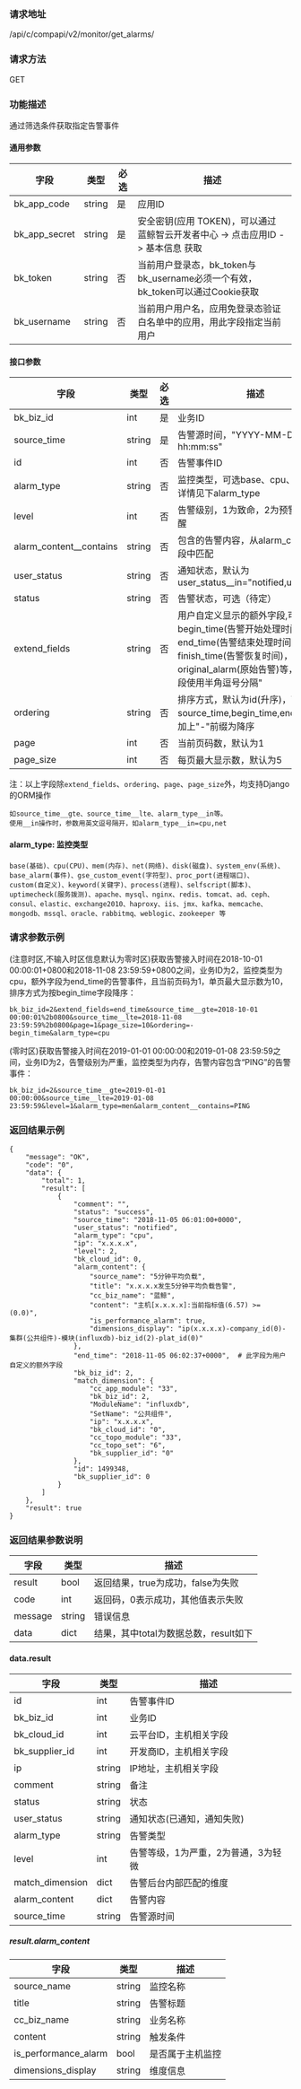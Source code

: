 
### 请求地址

/api/c/compapi/v2/monitor/get_alarms/



### 请求方法

GET


### 功能描述

通过筛选条件获取指定告警事件


#### 通用参数

| 字段 | 类型 | 必选 |  描述 |
|-----------|------------|--------|------------|
| bk_app_code  |  string    | 是 | 应用ID     |
| bk_app_secret|  string    | 是 | 安全密钥(应用 TOKEN)，可以通过 蓝鲸智云开发者中心 -&gt; 点击应用ID -&gt; 基本信息 获取 |
| bk_token     |  string    | 否 | 当前用户登录态，bk_token与bk_username必须一个有效，bk_token可以通过Cookie获取 |
| bk_username  |  string    | 否 | 当前用户用户名，应用免登录态验证白名单中的应用，用此字段指定当前用户 |

#### 接口参数

| 字段                    | 类型   | 必选 | 描述                                                         |
| ----------------------- | ------ | ---- | ------------------------------------------------------------ |
| bk_biz_id               | int    | 是   | 业务ID                                                       |
| source_time             | string | 是   | 告警源时间，"YYYY-MM-DD hh:mm:ss"                            |
| id                      | int    | 否   | 告警事件ID                                                   |
| alarm_type              | string | 否   | 监控类型，可选base、cpu、men等，详情见下alarm_type           |
| level                   | int    | 否   | 告警级别，1为致命，2为预警，3为提醒                          |
| alarm_content__contains | string | 否   | 包含的告警内容，从alarm_content字段中匹配                    |
| user_status             | string | 否   | 通知状态，默认为user_status__in="notified,unnotified"        |
| status                  | string | 否   | 告警状态，可选（待定）                                       |
| extend_fields           | string | 否   | 用户自定义显示的额外字段,可选begin_time(告警开始处理时间)，end_time(告警结束处理时间)，finish_time(告警恢复时间)，original_alarm(原始告警)等，多个字段使用半角逗号分隔" |
| ordering                | string | 否   | 排序方式，默认为id(升序)，可选source_time,begin_time,end_time，加上"-"前缀为降序 |
| page                    | int    | 否   | 当前页码数，默认为1                                          |
| page_size               | int    | 否   | 每页最大显示数，默认为5                                      |


注：以上字段除`extend_fields`、`ordering`、`page`、`page_size`外，均支持Django的ORM操作

```
如source_time__gte、source_time__lte、alarm_type__in等。
使用__in操作时，参数用英文逗号隔开，如alarm_type__in=cpu,net
```

#### alarm_type: 监控类型

```
base(基础)、cpu(CPU)、mem(内存)、net(网络)、disk(磁盘)、system_env(系统)、
base_alarm(事件)、gse_custom_event(字符型)、proc_port(进程端口)、
custom(自定义)、keyword(关键字)、process(进程)、selfscript(脚本)、
uptimecheck(服务拨测)、apache、mysql、nginx、redis、tomcat、ad、ceph、
consul、elastic、exchange2010、haproxy、iis、jmx、kafka、memcache、
mongodb、mssql、oracle、rabbitmq、weblogic、zookeeper 等
```

### 请求参数示例
(注意时区,不输入时区信息默认为零时区)获取告警接入时间在2018-10-01
00:00:01+0800和2018-11-08
23:59:59+0800之间，业务ID为2，监控类型为cpu，额外字段为end_time的告警事件，且当前页码为1，单页最大显示数为10，排序方式为按begin_time字段降序：

```
bk_biz_id=2&extend_fields=end_time&source_time__gte=2018-10-01 00:00:01%2b0800&source_time__lte=2018-11-08 23:59:59%2b0800&page=1&page_size=10&ordering=-begin_time&alarm_type=cpu
```
(零时区)获取告警接入时间在2019-01-01 00:00:00和2019-01-08
23:59:59之间，业务ID为2，告警级别为严重，监控类型为内存，告警内容包含“PING”的告警事件：

```
bk_biz_id=2&source_time__gte=2019-01-01 00:00:00&source_time__lte=2019-01-08 23:59:59&level=1&alarm_type=men&alarm_content__contains=PING
```

### 返回结果示例

```
{
    "message": "OK",
    "code": "0",
    "data": {
        "total": 1,
        "result": [
            {
                "comment": "",
                "status": "success",
                "source_time": "2018-11-05 06:01:00+0000",
                "user_status": "notified",
                "alarm_type": "cpu",
                "ip": "x.x.x.x",
                "level": 2,
                "bk_cloud_id": 0,
                "alarm_content": {
                    "source_name": "5分钟平均负载",
                    "title": "x.x.x.x发生5分钟平均负载告警",
                    "cc_biz_name": "蓝鲸",
                    "content": "主机[x.x.x.x]:当前指标值(6.57) >= (0.0)",
                    "is_performance_alarm": true,
                    "dimensions_display": "ip(x.x.x.x)-company_id(0)-集群(公共组件)-模块(influxdb)-biz_id(2)-plat_id(0)"
                },
                "end_time": "2018-11-05 06:02:37+0000",  # 此字段为用户自定义的额外字段
                "bk_biz_id": 2,
                "match_dimension": {
                    "cc_app_module": "33",
                    "bk_biz_id": 2,
                    "ModuleName": "influxdb",
                    "SetName": "公共组件",
                    "ip": "x.x.x.x",
                    "bk_cloud_id": "0",
                    "cc_topo_module": "33",
                    "cc_topo_set": "6",
                    "bk_supplier_id": "0"
                },
                "id": 1499348,
                "bk_supplier_id": 0
            }
        ]
    },
    "result": true
}
```

### 返回结果参数说明

| 字段    | 类型   | 描述                                  |
| ------- | ------ | ------------------------------------- |
| result  | bool   | 返回结果，true为成功，false为失败     |
| code    | int    | 返回码，0表示成功，其他值表示失败     |
| message | string | 错误信息                              |
| data    | dict   | 结果，其中total为数据总数，result如下 |

#### data.result

| 字段            | 类型   | 描述                                |
| --------------- | ------ | ----------------------------------- |
| id              | int    | 告警事件ID                          |
| bk_biz_id       | int    | 业务ID                              |
| bk_cloud_id     | int    | 云平台ID，主机相关字段              |
| bk_supplier_id  | int    | 开发商ID，主机相关字段              |
| ip              | string | IP地址，主机相关字段                |
| comment         | string | 备注                                |
| status          | string | 状态                                |
| user_status     | string | 通知状态(已通知，通知失败)        |
| alarm_type      | string | 告警类型                            |
| level           | int    | 告警等级，1为严重，2为普通，3为轻微 |
| match_dimension | dict   | 告警后台内部匹配的维度              |
| alarm_content   | dict   | 告警内容                            |
| source_time     | string | 告警源时间                          |

##### result.alarm_content

| 字段                 | 类型   | 描述             |
| -------------------- | ------ | ---------------- |
| source_name          | string | 监控名称         |
| title                | string | 告警标题         |
| cc_biz_name          | string | 业务名称         |
| content              | string | 触发条件         |
| is_performance_alarm | bool   | 是否属于主机监控 |
| dimensions_display   | string | 维度信息         |